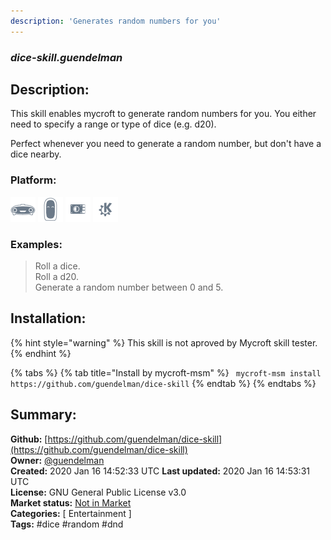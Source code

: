 ```yaml
---
description: 'Generates random numbers for you'
---
```


### _dice-skill.guendelman_  
## Description:  
This skill enables mycroft to generate random numbers for you.
You either need to specify a range or type of dice (e.g. d20).

Perfect whenever you need to generate a random number, but don't have a dice nearby.  
  
  
### Platform:  
 ![Mark I](../.gitbook/assets/mark-1-icon.png)  ![Mark II](../.gitbook/assets/mark-2-icon.png)  ![Picroft](../.gitbook/assets/picroft-icon.png)  ![plasmoid](../.gitbook/assets/kde.png)   
### Examples:  
> Roll a dice.  
> Roll a d20.  
> Generate a random number between 0 and 5.  
  
## Installation:  
{% hint style="warning" %}
This skill is not aproved by Mycroft skill tester.
{% endhint %}
    
{% tabs %}
{% tab title="Install by mycroft-msm" %}
``` mycroft-msm install https://github.com/guendelman/dice-skill```
{% endtab %}
  {% endtabs %}
    
## Summary:  
**Github:** [https://github.com/guendelman/dice-skill](https://github.com/guendelman/dice-skill)  
**Owner:** [@guendelman](https://github.com/guendelman)  
**Created:** 2020 Jan 16 14:52:33 UTC  **Last updated:** 2020 Jan 16 14:53:31 UTC  
**License:** GNU General Public License v3.0  
**Market status:** [Not in Market](https://market.mycroft.ai/skill/)  
**Categories:** [ Entertainment ]   
**Tags:** \#dice \#random \#dnd   
